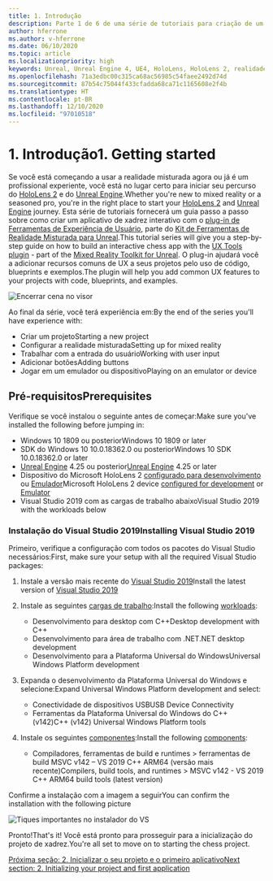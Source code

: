 ```yaml
---
title: 1. Introdução
description: Parte 1 de 6 de uma série de tutoriais para criação de um aplicativo de xadrez usando o Unreal Engine 4 e o plug-in Ferramentas de Experiência de Usuário do Kit de Ferramentas de Realidade Misturada
author: hferrone
ms.author: v-hferrone
ms.date: 06/10/2020
ms.topic: article
ms.localizationpriority: high
keywords: Unreal, Unreal Engine 4, UE4, HoloLens, HoloLens 2, realidade misturada, tutorial, introdução, mrtk, uxt, Ferramentas de UX, documentação, headset de realidade misturada, headset do windows mixed reality, headset de realidade virtual
ms.openlocfilehash: 71a3edbc00c315ca68ac56985c54faee2492d74d
ms.sourcegitcommit: 87b54c75044f433cfadda68ca71c1165608e2f4b
ms.translationtype: HT
ms.contentlocale: pt-BR
ms.lasthandoff: 12/10/2020
ms.locfileid: "97010518"
---
```

# <a name="1-getting-started"></a><span data-ttu-id="c77c0-104">1. Introdução</span><span class="sxs-lookup"><span data-stu-id="c77c0-104">1. Getting started</span></span>

<span data-ttu-id="c77c0-105">Se você está começando a usar a realidade misturada agora ou já é um profissional experiente, você está no lugar certo para iniciar seu percurso do [HoloLens 2](https://docs.microsoft.com/windows/mixed-reality/) e do [Unreal Engine](https://www.unrealengine.com/en-US/).</span><span class="sxs-lookup"><span data-stu-id="c77c0-105">Whether you're new to mixed reality or a seasoned pro, you're in the right place to start your [HoloLens 2](https://docs.microsoft.com/windows/mixed-reality/) and [Unreal Engine](https://www.unrealengine.com/en-US/) journey.</span></span> <span data-ttu-id="c77c0-106">Esta série de tutoriais fornecerá um guia passo a passo sobre como criar um aplicativo de xadrez interativo com o [plug-in de Ferramentas de Experiência de Usuário](https://github.com/microsoft/MixedReality-UXTools-Unreal), parte do [Kit de Ferramentas de Realidade Misturada para Unreal](https://github.com/microsoft/MixedRealityToolkit-Unreal).</span><span class="sxs-lookup"><span data-stu-id="c77c0-106">This tutorial series will give you a step-by-step guide on how to build an interactive chess app with the [UX Tools plugin](https://github.com/microsoft/MixedReality-UXTools-Unreal) - part of the [Mixed Reality Toolkit for Unreal](https://github.com/microsoft/MixedRealityToolkit-Unreal).</span></span> <span data-ttu-id="c77c0-107">O plug-in ajudará você a adicionar recursos comuns de UX a seus projetos pelo uso de código, blueprints e exemplos.</span><span class="sxs-lookup"><span data-stu-id="c77c0-107">The plugin will help you add common UX features to your projects with code, blueprints, and examples.</span></span> 

![Encerrar cena no visor](images/unreal-uxt/5-endscene.PNG)

<span data-ttu-id="c77c0-109">Ao final da série, você terá experiência em:</span><span class="sxs-lookup"><span data-stu-id="c77c0-109">By the end of the series you'll have experience with:</span></span>
* <span data-ttu-id="c77c0-110">Criar um projeto</span><span class="sxs-lookup"><span data-stu-id="c77c0-110">Starting a new project</span></span>
* <span data-ttu-id="c77c0-111">Configurar a realidade misturada</span><span class="sxs-lookup"><span data-stu-id="c77c0-111">Setting up for mixed reality</span></span>
* <span data-ttu-id="c77c0-112">Trabalhar com a entrada do usuário</span><span class="sxs-lookup"><span data-stu-id="c77c0-112">Working with user input</span></span>
* <span data-ttu-id="c77c0-113">Adicionar botões</span><span class="sxs-lookup"><span data-stu-id="c77c0-113">Adding buttons</span></span>
* <span data-ttu-id="c77c0-114">Jogar em um emulador ou dispositivo</span><span class="sxs-lookup"><span data-stu-id="c77c0-114">Playing on an emulator or device</span></span>

## <a name="prerequisites"></a><span data-ttu-id="c77c0-115">Pré-requisitos</span><span class="sxs-lookup"><span data-stu-id="c77c0-115">Prerequisites</span></span>

<span data-ttu-id="c77c0-116">Verifique se você instalou o seguinte antes de começar:</span><span class="sxs-lookup"><span data-stu-id="c77c0-116">Make sure you've installed the following before jumping in:</span></span>
* <span data-ttu-id="c77c0-117">Windows 10 1809 ou posterior</span><span class="sxs-lookup"><span data-stu-id="c77c0-117">Windows 10 1809 or later</span></span>
* <span data-ttu-id="c77c0-118">SDK do Windows 10 10.0.18362.0 ou posterior</span><span class="sxs-lookup"><span data-stu-id="c77c0-118">Windows 10 SDK 10.0.18362.0 or later</span></span>
* <span data-ttu-id="c77c0-119">[Unreal Engine](https://www.unrealengine.com/en-US/get-now) 4.25 ou posterior</span><span class="sxs-lookup"><span data-stu-id="c77c0-119">[Unreal Engine](https://www.unrealengine.com/en-US/get-now) 4.25 or later</span></span>
* <span data-ttu-id="c77c0-120">Dispositivo do Microsoft HoloLens 2 [configurado para desenvolvimento](../../platform-capabilities-and-apis/using-visual-studio.md#enabling-developer-mode) ou [Emulador](../../platform-capabilities-and-apis/using-the-hololens-emulator.md#hololens-2-emulator-overview)</span><span class="sxs-lookup"><span data-stu-id="c77c0-120">Microsoft HoloLens 2 device [configured for development](../../platform-capabilities-and-apis/using-visual-studio.md#enabling-developer-mode) or [Emulator](../../platform-capabilities-and-apis/using-the-hololens-emulator.md#hololens-2-emulator-overview)</span></span>
* <span data-ttu-id="c77c0-121">Visual Studio 2019 com as cargas de trabalho abaixo</span><span class="sxs-lookup"><span data-stu-id="c77c0-121">Visual Studio 2019 with the workloads below</span></span>

### <a name="installing-visual-studio-2019"></a><span data-ttu-id="c77c0-122">Instalação do Visual Studio 2019</span><span class="sxs-lookup"><span data-stu-id="c77c0-122">Installing Visual Studio 2019</span></span>

<span data-ttu-id="c77c0-123">Primeiro, verifique a configuração com todos os pacotes do Visual Studio necessários:</span><span class="sxs-lookup"><span data-stu-id="c77c0-123">First, make sure your setup with all the required Visual Studio packages:</span></span>
1. <span data-ttu-id="c77c0-124">Instale a versão mais recente do [Visual Studio 2019](https://visualstudio.microsoft.com/downloads/)</span><span class="sxs-lookup"><span data-stu-id="c77c0-124">Install the latest version of [Visual Studio 2019](https://visualstudio.microsoft.com/downloads/)</span></span>
1. <span data-ttu-id="c77c0-125">Instale as seguintes [cargas de trabalho](https://docs.microsoft.com/visualstudio/install/modify-visual-studio?#modify-workloads):</span><span class="sxs-lookup"><span data-stu-id="c77c0-125">Install the following [workloads](https://docs.microsoft.com/visualstudio/install/modify-visual-studio?#modify-workloads):</span></span>
    * <span data-ttu-id="c77c0-126">Desenvolvimento para desktop com C++</span><span class="sxs-lookup"><span data-stu-id="c77c0-126">Desktop development with C++</span></span>
    * <span data-ttu-id="c77c0-127">Desenvolvimento para área de trabalho com .NET</span><span class="sxs-lookup"><span data-stu-id="c77c0-127">.NET desktop development</span></span>
    * <span data-ttu-id="c77c0-128">Desenvolvimento para a Plataforma Universal do Windows</span><span class="sxs-lookup"><span data-stu-id="c77c0-128">Universal Windows Platform development</span></span>
1. <span data-ttu-id="c77c0-129">Expanda o desenvolvimento da Plataforma Universal do Windows e selecione:</span><span class="sxs-lookup"><span data-stu-id="c77c0-129">Expand Universal Windows Platform development and select:</span></span> 
    * <span data-ttu-id="c77c0-130">Conectividade de dispositivos USB</span><span class="sxs-lookup"><span data-stu-id="c77c0-130">USB Device Connectivity</span></span>
    * <span data-ttu-id="c77c0-131">Ferramentas da Plataforma Universal do Windows do C++ (v142)</span><span class="sxs-lookup"><span data-stu-id="c77c0-131">C++ (v142) Universal Windows Platform tools</span></span>

1. <span data-ttu-id="c77c0-132">Instale os seguintes [componentes](https://docs.microsoft.com/visualstudio/install/modify-visual-studio?#modify-individual-components):</span><span class="sxs-lookup"><span data-stu-id="c77c0-132">Install the following [components](https://docs.microsoft.com/visualstudio/install/modify-visual-studio?#modify-individual-components):</span></span>
    * <span data-ttu-id="c77c0-133">Compiladores, ferramentas de build e runtimes > ferramentas de build MSVC v142 – VS 2019 C++ ARM64 (versão mais recente)</span><span class="sxs-lookup"><span data-stu-id="c77c0-133">Compilers, build tools, and runtimes > MSVC v142 - VS 2019 C++ ARM64 build tools (latest version)</span></span>

<span data-ttu-id="c77c0-134">Confirme a instalação com a imagem a seguir</span><span class="sxs-lookup"><span data-stu-id="c77c0-134">You can confirm the installation with the following picture</span></span>

![Tiques importantes no instalador do VS](images/unreal-uxt/1-install-the-tools.png)

<span data-ttu-id="c77c0-136">Pronto!</span><span class="sxs-lookup"><span data-stu-id="c77c0-136">That's it!</span></span> <span data-ttu-id="c77c0-137">Você está pronto para prosseguir para a inicialização do projeto de xadrez.</span><span class="sxs-lookup"><span data-stu-id="c77c0-137">You're all set to move on to starting the chess project.</span></span>

[<span data-ttu-id="c77c0-138">Próxima seção: 2. Inicializar o seu projeto e o primeiro aplicativo</span><span class="sxs-lookup"><span data-stu-id="c77c0-138">Next section: 2. Initializing your project and first application</span></span>](unreal-uxt-ch2.md)